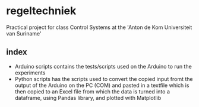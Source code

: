 # regeltechniek
Practical project for class Control Systems at the 'Anton de Kom Universiteit van Suriname'

## index
- Arduino scripts contains the tests/scripts used on the Arduino to run the experiments
- Python scripts has the scripts used to convert the copied input fromt the output of the Arduino on the PC (COM) and pasted in a textfile
  which is then copied to an Excel file from which the data is turned into a dataframe, using Pandas library, and plotted with Matplotlib 
